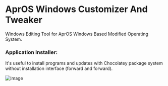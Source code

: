 # AprOS Windows Customizer And Tweaker
Windows Editing Tool for AprOS Windows Based Modified Operating System.
### Application Installer:
It's useful to install programs and updates with Chocolatey package system without installation interface (forward and forward).

![image](https://user-images.githubusercontent.com/97752146/149561631-f21d3ff4-11a0-494a-911c-79731529027c.png)
